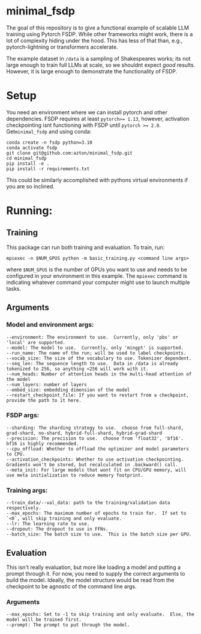 # minimal_fsdp

The goal of this repository is to give a functional example of scalable LLM training using Pytorch FSDP.  While other frameworks might work, there is a lot of complexity hiding under the hood.  This has less of that than, e.g., pytorch-lightning or transformers accelerate.  

The example dataset in `/data` is a sampling of Shakespeares works; its not large enough to train full LLMs at scale, so we shouldnt expect *good* results.  However, it is large enough to demonstrate the functionality of FSDP.

# Setup
You need an environment where we can install pytorch and other dependencies.  FSDP requires at least `pytorch>= 1.13`, however, activation checkpointing isnt functioning with FSDP until `pytorch >= 2.0`.
Get`minimal_fsdp` and using conda:
```
conda create -n fsdp python=3.10
conda activate fsdp
git clone git@github.com:azton/minimal_fsdp.git
cd minimal_fsdp
pip install -e .
pip install -r requirements.txt
```
This could be similarly accomplished with pythons virtual environments if you are so inclined. 

# Running:

## Training
This package can run both training and evaluation.  To train, run:
```
mpiexec -n $NUM_GPUS python -m basic_training.py <command line args>
```
where `$NUM_GPUS` is the number of GPUs you want to use and needs to be configured in your environment in this example.  The `mpiexec` command is indicating whatever command your computer might use to launch multiple tasks.
## Arguments
### Model and environment args:
```
--environment: The environment to use.  Currently, only 'pbs' or 'local' are supported.
--model: The model to use.  Currently, only 'mingpt' is supported.
--run_name: The name of the run; will be used to label checkpoints.
--vocab_size: The size of the vocabulary to use. Tokenizer dependent.
--seq_len: The sequence length to use.  Data in /data is already tokenized to 256, so anything <256 will work with it.
--num_heads: Number of attention heads in the multi-head attention of the model
--num_layers: number of layers
--embed_size: embedding dimension of the model
--restart_checkpoint_file: If you want to restart from a checkpoint, provide the path to it here.

```
### FSDP args:
```
--sharding: The sharding strategy to use.  choose from full-shard, grad-shard, no-shard, hybrid-full-shard, hybrid-grad-shard
--precision: The precision to use.  choose from 'float32', 'bf16'.  bf16 is highly recommended.
--cpu_offload: Whether to offload the optimizer and model parameters to CPU.  
--activation_checkpoints: Whether to use activation checkpointing.  Gradients won't be stored, but recalculated in .backward() call.
--meta_init: For large models that wont fit on CPU/GPU memory, will use meta initialization to reduce memory footprint.

```
### Training args:
```
--train_data/--val_data: path to the training/validation data respectively.
--max_epochs: The maximum number of epochs to train for.  If set to `<0`, will skip training and only evaluate.
--lr: The learning rate to use.
--dropout: The dropout to use in FFNs.
--batch_size: The batch size to use.  This is the batch size per GPU.
```

## Evaluation
This isn't really evaluation, but more like loading a model and putting a prompt through it.  For now, you need to supply the correct arguments to build the model.  Ideally, the model structure would be read from the checkpoint to be agnostic of the command line args.

### Arguments
```
--max_epochs: Set to -1 to skip training and only evaluate.  Else, the model will be trained first.
--prompt: The prompt to put through the model.

```

